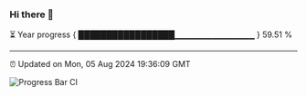 ### Hi there 👋

⏳ Year progress { █████████████████▁▁▁▁▁▁▁▁▁▁▁▁▁ } 59.51 %

---

⏰ Updated on Mon, 05 Aug 2024 19:36:09 GMT

![Progress Bar CI](https://github.com/IshwaranRudhara/GIT-ACTION/workflows/Progress%20Bar%20CI/badge.svg)
